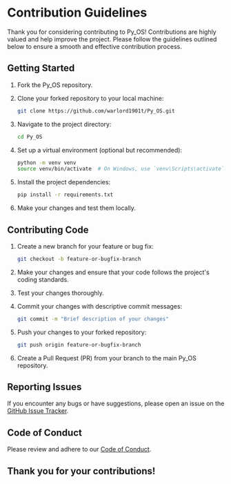 # Contribution Guidelines

Thank you for considering contributing to Py_OS! Contributions are highly valued and help improve the project. Please follow the guidelines outlined below to ensure a smooth and effective contribution process.

## Getting Started

1. Fork the Py_OS repository.
2. Clone your forked repository to your local machine:

    ```bash
    git clone https://github.com/warlord1901t/Py_OS.git
    ```

3. Navigate to the project directory:

    ```bash
    cd Py_OS
    ```

4. Set up a virtual environment (optional but recommended):

    ```bash
    python -m venv venv
    source venv/bin/activate  # On Windows, use `venv\Scripts\activate`
    ```

5. Install the project dependencies:

    ```bash
    pip install -r requirements.txt
    ```

6. Make your changes and test them locally.

## Contributing Code

1. Create a new branch for your feature or bug fix:

    ```bash
    git checkout -b feature-or-bugfix-branch
    ```

2. Make your changes and ensure that your code follows the project's coding standards.

3. Test your changes thoroughly.

4. Commit your changes with descriptive commit messages:

    ```bash
    git commit -m "Brief description of your changes"
    ```

5. Push your changes to your forked repository:

    ```bash
    git push origin feature-or-bugfix-branch
    ```

6. Create a Pull Request (PR) from your branch to the main Py_OS repository.

## Reporting Issues

If you encounter any bugs or have suggestions, please open an issue on the [GitHub Issue Tracker](https://github.com/warlord1901t/Py_OS/issues).

## Code of Conduct

Please review and adhere to our [Code of Conduct](CODE_OF_CONDUCT.md).


## Thank you for your contributions! 
